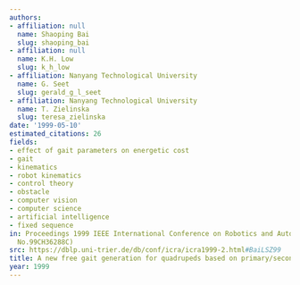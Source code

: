 ```yaml
---
authors:
- affiliation: null
  name: Shaoping Bai
  slug: shaoping_bai
- affiliation: null
  name: K.H. Low
  slug: k_h_low
- affiliation: Nanyang Technological University
  name: G. Seet
  slug: gerald_g_l_seet
- affiliation: Nanyang Technological University
  name: T. Zielinska
  slug: teresa_zielinska
date: '1999-05-10'
estimated_citations: 26
fields:
- effect of gait parameters on energetic cost
- gait
- kinematics
- robot kinematics
- control theory
- obstacle
- computer vision
- computer science
- artificial intelligence
- fixed sequence
in: Proceedings 1999 IEEE International Conference on Robotics and Automation (Cat.
  No.99CH36288C)
src: https://dblp.uni-trier.de/db/conf/icra/icra1999-2.html#BaiLSZ99
title: A new free gait generation for quadrupeds based on primary/secondary gait
year: 1999
---
```


